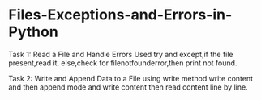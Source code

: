 # Files-Exceptions-and-Errors-in-Python

Task 1: Read a File and Handle Errors 
Used try and except,if the file present,read it.
else,check for filenotfounderror,then print not found.

Task 2: Write and Append Data to a File
using write method write content and then append mode and write content
then read content line by line.
